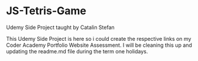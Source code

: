 # JS-Tetris-Game
Udemy Side Project taught by Catalin Stefan

This Udemy Side Project is here so i could create the respective links on my Coder Academy Portfolio Website Assessment. I will be cleaning this up and updating the readme.md file during the term one holidays.
